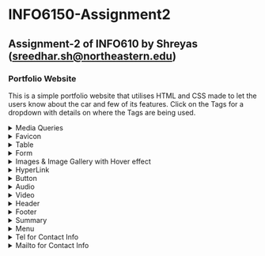 # INFO6150-Assignment2
## Assignment-2 of INFO610 by Shreyas (sreedhar.sh@northeastern.edu)
### Portfolio  Website
This is a simple portfolio website that utilises HTML and CSS made to let the users know about the car and few of its features. Click on the Tags for a dropdown with details on where the Tags are being used. 
<details>
 <summary> Media Queries </summary> 

  ![](./images/readme-images/readme_MediaQProof.png)
   </br>
   A abstract view of the media Queries that are being used to make the site responsive, [style.css](./styles.css) contains more info on it.
</details>
<details>
 <summary> Favicon </summary> 

  ![](./images/readme-images/readme_FavProof.png)
   </br>
   Downloaded the Tesla Logo Favicon from a website, used the same Logo to match the theme. 
</details>
<details>
 <summary> Table </summary> 
  
  ![](./images/readme-images/readme_TableProof.png)
   </br>
   Utilised the Table tag to talk about the Specs and Features of the Car. Used border-collapse: collapse; to allow adjacent tabs to share borders. 
</details>
<details>
 <summary> Form </summary> 
  
  ![](./images/readme-images/readme_FormProof.png)
  </br>
  In the [contact-me.html](./contact-me.html) Page, Used form to collect the Data from the User.
</details>
<details>
 <summary> Images & Image Gallery with Hover effect </summary> 
  
  ![](./images/readme-images/readme_ImageProof.png)
  </br> 
  Utilised the certtifcation section to show my certifications in an image gallery
</details>
<details>
 <summary> HyperLink </summary> 
  
  ![](./images/readme-images/readme_HyperlinkProof.png)
  </br>
  Utilised multple Hyperlinks throughout the side, this example allows the user to go to resume or design portfolo etc.
</details>
<details>
 <summary> Button </summary> 
  
  ![](./images/readme-images/readme_HyperlinkProof.png)
  </br>
  Added buttons and gave a specific height and width to it, so all other buttons on the site remains consistent. Added button:hover to the element, so once the user hovers, the color changes from off-white(Azure)
</details>
<details>
 <summary> Audio </summary> 
  
  ![](./images/readme-images/readme_AudioProof.png)
  </br>
  Text-to-speech audio for accessibility  
</details>
<details>
 <summary> Video </summary> 
  
  ![](./images/readme-images/readme_VideoProof.png)
  </br> 
  Used this video to the last biggest event i organised.
</details>
<details>
 <summary> Header </summary> 
  
  ![](./images/readme-images/readme_HeaderProof.png)
  </br> Header element includes a simple Namaste
</details>
<details>
 <summary> Footer </summary> 
  
  ![](./images/readme-images/readme_FooterProof.png)
  </br>
  Added a gradient to footer and my basic details to it. 
</details>
<details>
 <summary> Summary </summary> 
  
  ![](./images/readme-images/readme_FooterProof.png)
  </br>
  Used the summary tag to hide the prices of the car utill the user clicks on it to reveal the pricing. 
</details>
<details>
 <summary> Menu </summary> 
  
  ![](./images/readme-images/readme_MenuProof.png)
  Used the Menu tag to list out the Available models in the Enquire Page. Added the Horizonatal menu(Navbar) in the home page as well.
</details>
<details>
 <summary> Tel for Contact Info </summary> 
  
  ![](./images/readme-images/readme_FooterProof.png)
  </br>
  Used my number in the button that enalbles the user to call incase they want more details. 
</details>
<details>
 <summary> Mailto for Contact Info </summary> 
  
  ![](./images/readme-images/readme_FooterProof.png)
  </br> Used my email ID in a button that enables the user to email incase they want more details 
</details>


